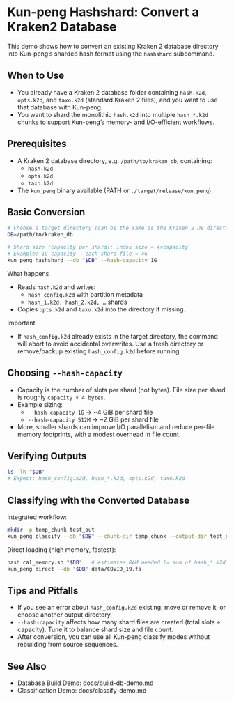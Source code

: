# Kun-peng Hashshard: Convert a Kraken2 Database

This demo shows how to convert an existing Kraken 2 database directory into Kun-peng’s sharded hash format using the `hashshard` subcommand.

## When to Use

- You already have a Kraken 2 database folder containing `hash.k2d`, `opts.k2d`, and `taxo.k2d` (standard Kraken 2 files), and you want to use that database with Kun-peng.
- You want to shard the monolithic `hash.k2d` into multiple `hash_*.k2d` chunks to support Kun-peng’s memory- and I/O-efficient workflows.

## Prerequisites

- A Kraken 2 database directory, e.g. `/path/to/kraken_db`, containing:
  - `hash.k2d`
  - `opts.k2d`
  - `taxo.k2d`
- The `kun_peng` binary available (PATH or `./target/release/kun_peng`).

## Basic Conversion

```bash
# Choose a target directory (can be the same as the Kraken 2 DB directory)
DB=/path/to/kraken_db

# Shard size (capacity per shard); index size ≈ 4×capacity
# Example: 1G capacity → each shard file ≈ 4G
kun_peng hashshard --db "$DB" --hash-capacity 1G
```

What happens
- Reads `hash.k2d` and writes:
  - `hash_config.k2d` with partition metadata
  - `hash_1.k2d, hash_2.k2d, …` shards
- Copies `opts.k2d` and `taxo.k2d` into the directory if missing.

Important
- If `hash_config.k2d` already exists in the target directory, the command will abort to avoid accidental overwrites. Use a fresh directory or remove/backup existing `hash_config.k2d` before running.

## Choosing `--hash-capacity`

- Capacity is the number of slots per shard (not bytes). File size per shard is roughly `capacity × 4 bytes`.
- Example sizing:
  - `--hash-capacity 1G` → ~4 GiB per shard file
  - `--hash-capacity 512M` → ~2 GiB per shard file
- More, smaller shards can improve I/O parallelism and reduce per-file memory footprints, with a modest overhead in file count.

## Verifying Outputs

```bash
ls -lh "$DB"
# Expect: hash_config.k2d, hash_*.k2d, opts.k2d, taxo.k2d
```

## Classifying with the Converted Database

Integrated workflow:
```bash
mkdir -p temp_chunk test_out
kun_peng classify --db "$DB" --chunk-dir temp_chunk --output-dir test_out data/COVID_19.fa
```

Direct loading (high memory, fastest):
```bash
bash cal_memory.sh "$DB"   # estimates RAM needed (≈ sum of hash_*.k2d sizes)
kun_peng direct --db "$DB" data/COVID_19.fa
```

## Tips and Pitfalls

- If you see an error about `hash_config.k2d` existing, move or remove it, or choose another output directory.
- `--hash-capacity` affects how many shard files are created (total slots ÷ capacity). Tune it to balance shard size and file count.
- After conversion, you can use all Kun-peng classify modes without rebuilding from source sequences.

## See Also

- Database Build Demo: docs/build-db-demo.md
- Classification Demo: docs/classify-demo.md

